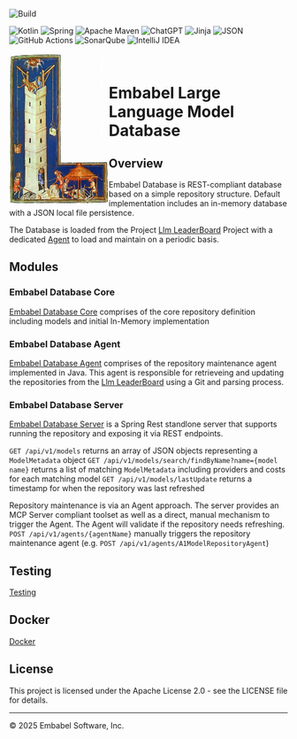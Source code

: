 ![Build](https://github.com/embabel/embabel-llm-database/actions/workflows/maven.yml/badge.svg)

![Kotlin](https://img.shields.io/badge/kotlin-%237F52FF.svg?style=for-the-badge&logo=kotlin&logoColor=white)
![Spring](https://img.shields.io/badge/spring-%236DB33F.svg?style=for-the-badge&logo=spring&logoColor=white)
![Apache Maven](https://img.shields.io/badge/Apache%20Maven-C71A36?style=for-the-badge&logo=Apache%20Maven&logoColor=white)
![ChatGPT](https://img.shields.io/badge/chatGPT-74aa9c?style=for-the-badge&logo=openai&logoColor=white)
![Jinja](https://img.shields.io/badge/jinja-white.svg?style=for-the-badge&logo=jinja&logoColor=black)
![JSON](https://img.shields.io/badge/JSON-000?logo=json&logoColor=fff)
![GitHub Actions](https://img.shields.io/badge/github%20actions-%232671E5.svg?style=for-the-badge&logo=githubactions&logoColor=white)
![SonarQube](https://img.shields.io/badge/SonarQube-black?style=for-the-badge&logo=sonarqube&logoColor=4E9BCD)
![IntelliJ IDEA](https://img.shields.io/badge/IntelliJIDEA-000000.svg?style=for-the-badge&logo=intellij-idea&logoColor=white)

<img align="left" src="./embabel-database-core/images/315px-Meister_der_Weltenchronik_001.jpg?raw=true" width="180">

&nbsp;&nbsp;&nbsp;&nbsp;

# Embabel Large Language Model Database



## Overview

Embabel Database is REST-compliant database based on a simple repository structure.  Default implementation includes an in-memory database with a JSON local file persistence.

The Database is loaded from the Project [Llm LeaderBoard](https://github.com/JonathanChavezTamales/llm-leaderboard/) Project with a dedicated [Agent](./embabel-database-agent/) to load and maintain on a periodic basis.


## Modules

### Embabel Database Core

[Embabel Database Core](./embabel-database-core/) comprises of the core repository definition including models and initial In-Memory implementation

### Embabel Database Agent

[Embabel Database Agent](./embabel-database-agent/) comprises of the repository maintenance agent implemented in Java.  This agent is responsible for retrieveing and updating the repositories from the [Llm LeaderBoard](https://github.com/JonathanChavezTamales/llm-leaderboard/) using a Git and parsing process.  

### Embabel Database Server

[Embabel Database Server](./embabel-database-server/) is a Spring Rest standlone server that supports running the repository and exposing it via REST endpoints.

`GET /api/v1/models` returns an array of JSON objects representing a `ModelMetadata` object
`GET /api/v1/models/search/findByName?name={model name}` returns a list of matching `ModelMetadata` including providers and costs for each matching model
`GET /api/v1/models/lastUpdate` returns a timestamp for when the repository was last refreshed

Repository maintenance is via an Agent approach.  The server provides an MCP Server compliant toolset as well as a direct, manual mechanism to trigger the Agent.  The Agent will validate if the repository needs refreshing.
`POST /api/v1/agents/{agentName}` manually triggers the repository maintenance agent  (e.g. `POST /api/v1/agents/A1ModelRepositoryAgent`)

## Testing

[Testing](./TESTING.md)

## Docker

[Docker](./DOCKER.md)

## License

This project is licensed under the Apache License 2.0 - see the LICENSE file for details.

---

© 2025 Embabel Software, Inc.

